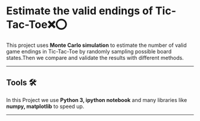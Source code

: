 # Estimate the valid endings of Tic-Tac-Toe❌⭕
This project uses **Monte Carlo simulation** to estimate the number of valid game endings in Tic-Tac-Toe by randomly sampling possible board states.Then we compare and validate the results with different methods.

------------------------------


## Tools 🛠
In this Project we use **Python 3, ipython notebook** and many libraries like **numpy, matplotlib** to speed up.

------------------------------

##



